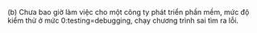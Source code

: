 (b) Chưa bao giờ làm việc cho một công ty phát triển phần mềm, mức độ kiểm thử ở mức 0:testing=debugging, chạy chương trình sai tìm ra lỗi.